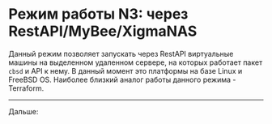 # Режим работы N3: через RestAPI/MyBee/XigmaNAS

Данный режим позволяет запускать через RestAPI виртуальные машины на выделенном удаленном сервере, на которых работает пакет `cbsd` и API к нему. В данный момент это платформы на базе Linux и FreeBSD OS.
Наиболее близкий аналог работы данного режима - Terraform.

---

Дальше: [](myb-qt-api.md)
